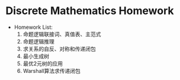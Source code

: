 # Discrete Mathematics Homework

* Homework List:
    1. 命题逻辑联接词、真值表、主范式
    2. 命题逻辑推理
    3. 求关系的自反、对称和传递闭包
    4. 最小生成树
    5. 最优2元树的应用
    6. Warshall算法求传递闭包